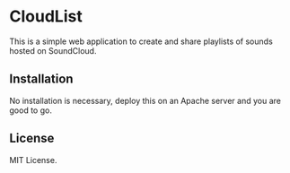 # CloudList

This is a simple web application to create and share playlists of sounds hosted on SoundCloud.

## Installation

No installation is necessary, deploy this on an Apache server and you are good to go.

## License

MIT License.
